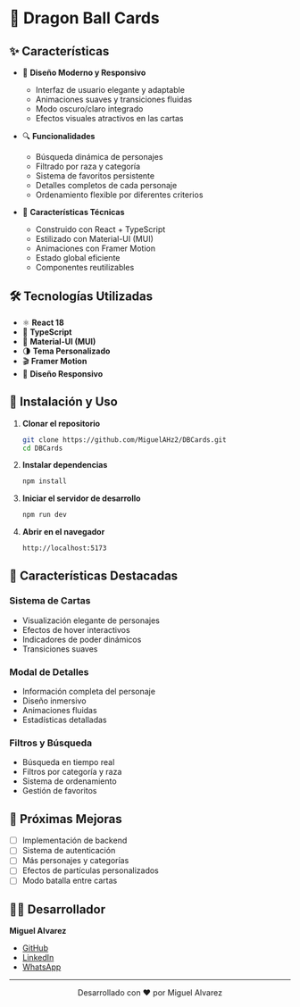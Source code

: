 # 🐉 Dragon Ball Cards

## ✨ Características

- 🎨 **Diseño Moderno y Responsivo**
  - Interfaz de usuario elegante y adaptable
  - Animaciones suaves y transiciones fluidas
  - Modo oscuro/claro integrado
  - Efectos visuales atractivos en las cartas

- 🔍 **Funcionalidades**
  - Búsqueda dinámica de personajes
  - Filtrado por raza y categoría
  - Sistema de favoritos persistente
  - Detalles completos de cada personaje
  - Ordenamiento flexible por diferentes criterios

- 💎 **Características Técnicas**
  - Construido con React + TypeScript
  - Estilizado con Material-UI (MUI)
  - Animaciones con Framer Motion
  - Estado global eficiente
  - Componentes reutilizables

## 🛠️ Tecnologías Utilizadas

- ⚛️ **React 18**
- 📘 **TypeScript**
- 🎨 **Material-UI (MUI)**
- 🌗 **Tema Personalizado**
- 🎬 **Framer Motion**
- 📱 **Diseño Responsivo**

## 🚀 Instalación y Uso

1. **Clonar el repositorio**
   ```bash
   git clone https://github.com/MiguelAHz2/DBCards.git
   cd DBCards
   ```

2. **Instalar dependencias**
   ```bash
   npm install
   ```

3. **Iniciar el servidor de desarrollo**
   ```bash
   npm run dev
   ```

4. **Abrir en el navegador**
   ```
   http://localhost:5173
   ```

## 🌟 Características Destacadas

### Sistema de Cartas
- Visualización elegante de personajes
- Efectos de hover interactivos
- Indicadores de poder dinámicos
- Transiciones suaves

### Modal de Detalles
- Información completa del personaje
- Diseño inmersivo
- Animaciones fluidas
- Estadísticas detalladas

### Filtros y Búsqueda
- Búsqueda en tiempo real
- Filtros por categoría y raza
- Sistema de ordenamiento
- Gestión de favoritos

## 🎯 Próximas Mejoras

- [ ] Implementación de backend
- [ ] Sistema de autenticación
- [ ] Más personajes y categorías
- [ ] Efectos de partículas personalizados
- [ ] Modo batalla entre cartas

## 👨‍💻 Desarrollador

**Miguel Alvarez**
- [GitHub](https://github.com/MiguelAHz2)
- [LinkedIn](https://linkedin.com/in/miguel-jose-alvarez-henriquez-391144191)
- [WhatsApp](https://wa.me/573239377429)

---

<div align="center">
  <p>Desarrollado con ❤️ por Miguel Alvarez</p>
</div>
